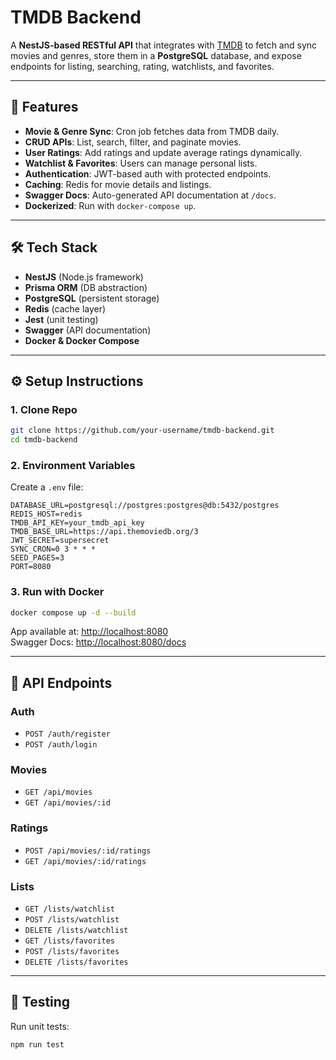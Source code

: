 # TMDB Backend

A **NestJS-based RESTful API** that integrates with [TMDB](https://www.themoviedb.org/) to fetch and sync movies and genres, store them in a **PostgreSQL** database, and expose endpoints for listing, searching, rating, watchlists, and favorites.

---

## 🚀 Features
- **Movie & Genre Sync**: Cron job fetches data from TMDB daily.
- **CRUD APIs**: List, search, filter, and paginate movies.
- **User Ratings**: Add ratings and update average ratings dynamically.
- **Watchlist & Favorites**: Users can manage personal lists.
- **Authentication**: JWT-based auth with protected endpoints.
- **Caching**: Redis for movie details and listings.
- **Swagger Docs**: Auto-generated API documentation at `/docs`.
- **Dockerized**: Run with `docker-compose up`.

---

## 🛠 Tech Stack
- **NestJS** (Node.js framework)
- **Prisma ORM** (DB abstraction)
- **PostgreSQL** (persistent storage)
- **Redis** (cache layer)
- **Jest** (unit testing)
- **Swagger** (API documentation)
- **Docker & Docker Compose**

---

## ⚙️ Setup Instructions

### 1. Clone Repo
```bash
git clone https://github.com/your-username/tmdb-backend.git
cd tmdb-backend
```

### 2. Environment Variables
Create a `.env` file:
```env
DATABASE_URL=postgresql://postgres:postgres@db:5432/postgres
REDIS_HOST=redis
TMDB_API_KEY=your_tmdb_api_key
TMDB_BASE_URL=https://api.themoviedb.org/3
JWT_SECRET=supersecret
SYNC_CRON=0 3 * * *
SEED_PAGES=3
PORT=8080
```

### 3. Run with Docker
```bash
docker compose up -d --build
```
App available at: [http://localhost:8080](http://localhost:8080)  
Swagger Docs: [http://localhost:8080/docs](http://localhost:8080/docs)

---

## 📡 API Endpoints

### Auth
- `POST /auth/register`
- `POST /auth/login`

### Movies
- `GET /api/movies`
- `GET /api/movies/:id`

### Ratings
- `POST /api/movies/:id/ratings`
- `GET /api/movies/:id/ratings`

### Lists
- `GET /lists/watchlist`
- `POST /lists/watchlist`
- `DELETE /lists/watchlist`
- `GET /lists/favorites`
- `POST /lists/favorites`
- `DELETE /lists/favorites`

---

## 🧪 Testing
Run unit tests:
```bash
npm run test
```